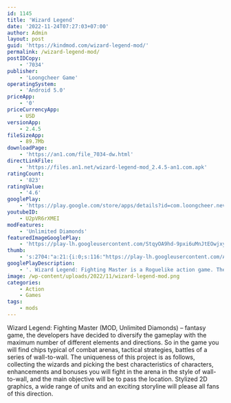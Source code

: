 ```yaml
---
id: 1145
title: 'Wizard Legend'
date: '2022-11-24T07:27:03+07:00'
author: Admin
layout: post
guid: 'https://kindmod.com/wizard-legend-mod/'
permalink: /wizard-legend-mod/
postIDCopy:
    - '7034'
publisher:
    - 'Loongcheer Game'
operatingSystem:
    - 'Android 5.0'
priceApp:
    - '0'
priceCurrencyApp:
    - USD
versionApp:
    - 2.4.5
fileSizeApp:
    - 89.7Mb
downloadPage:
    - 'https://an1.com/file_7034-dw.html'
directLinkFile:
    - 'https://files.an1.net/wizard-legend-mod_2.4.5-an1.com.apk'
ratingCount:
    - '823'
ratingValue:
    - '4.6'
googlePlay:
    - 'https://play.google.com/store/apps/details?id=com.loongcheer.neverlate.wizardlegend.fightmaster'
youtubeID:
    - U2pVR6rXMEI
modFeatures:
    - 'Unlimited Diamonds'
featuredImageGooglePlay:
    - 'https://play-lh.googleusercontent.com/StqyOA9hd-9pxi6uMnJtEOwjxyzI7QycoMhJKsExCjhRrVTOp9P9TOWiBq8nkhafyA'
thumb:
    - 's:2704:"a:21:{i:0;s:116:"https://play-lh.googleusercontent.com/AcKxm5Zl8i8I4KOnudOrsUxxcsTVuVe_LLT-weaXdcESCY1b9OdqhXBmCWqNU14Ruu6Q=w526-h296";i:1;s:115:"https://play-lh.googleusercontent.com/b-vwyrQUcK3ENx749CF0PFtV8EV_Umv77K6jo5zNovZ6TqDrMpenVfKNKi0PEbz6YGY=w526-h296";i:2;s:115:"https://play-lh.googleusercontent.com/zK3lHKb0Ruv13-Jxka8ZKAP5WrRyuvSZoasIp1Qblja-WuooACxAZg2xzcRobkqnYdU=w526-h296";i:3;s:114:"https://play-lh.googleusercontent.com/sW6x35J2AZG7Ihwu35gEne_JYkY_P3L0NP3kgmx9f61KL3uEnUjgLElTsjlQkfrU-Q=w526-h296";i:4;s:115:"https://play-lh.googleusercontent.com/YjmLNWxRkF3_B5UyME02uIGAv8PmLx2qbOhNr8X5dpuD0XoLGYIssCJb0y5wSDeZJFE=w526-h296";i:5;s:114:"https://play-lh.googleusercontent.com/Qz8bybr2uNLwU0IXgROgvgFMZf8npg2Z9yr6-h63S2Zh9XrEkIFqhoMY9RFRu2WaRg=w526-h296";i:6;s:114:"https://play-lh.googleusercontent.com/swmHVKBA-ET1wBlTopn1-eMelLgotEzTnnEmk6m-pzL4Z82m8I2Bc64H5_gUYGesww=w526-h296";i:7;s:115:"https://play-lh.googleusercontent.com/IbFWkMiv4sh0RGj86SD3oYaUOMaLAw2B4yX4JD0NPA_-BP599h8FRWg4JP-Bbe-d1oo=w526-h296";i:8;s:114:"https://play-lh.googleusercontent.com/qcHIzNc4PnDJO9RNnajTDsVNObhkrRKtXItyx6_33n8J_ExcsSxM_QJ25VwuMBw1QA=w526-h296";i:9;s:115:"https://play-lh.googleusercontent.com/h8pHdWFXSNy9eAGVG2OpBaPKCIS3AvCTkWystHVBOxO_PTVuRT7gLxqz2i-eo0f2qOA=w526-h296";i:10;s:115:"https://play-lh.googleusercontent.com/-c_Owdh3pz2pKZFvqljcsUzOeasmH2QffbVRDgZzrwypWCkSEeFKkGjaPODrxVogHvQ=w526-h296";i:11;s:115:"https://play-lh.googleusercontent.com/-8yCcuAKnIwjBXkxORdktygrL5V0TMp16EbDF4Z0ZSyPlBxQWDtrt3IAx6fPqTI1bHc=w526-h296";i:12;s:115:"https://play-lh.googleusercontent.com/jJxnQ9-dv8EMuLq6ZyGS-x6bhgUgUOEe2OHuGFL7ZrAge20HfYeuYt0I-1vp_04x3n8=w526-h296";i:13;s:116:"https://play-lh.googleusercontent.com/Y-K4_8bvM76HsAg77VEW8wwFrd1q4Hi3XyYSATGzy_YtvD-rXyN8DeR4MTQRiIYoEAVp=w526-h296";i:14;s:116:"https://play-lh.googleusercontent.com/mn-oh-1K-V1CrZe_fQ1c5TenQM8uE8_E_IfqNEQak2m0RWw7JzSjnR6r33cKJTQ9LWho=w526-h296";i:15;s:115:"https://play-lh.googleusercontent.com/lKISMLuzk30TWZEQklZVNXns1954VxeFHXQxboXj1soirGucIqAEogy_MDnsoLws1Zo=w526-h296";i:16;s:115:"https://play-lh.googleusercontent.com/pQi9FrvxwQ2xKXFFe75fsMIucYzQc3Y4912qTL-PvSL9dZiz0Nw0LbyS-Zzq8FLtyzU=w526-h296";i:17;s:115:"https://play-lh.googleusercontent.com/X_OxYGLQ4HsTpULZHrhmJ_pc1NMd862zPdqx021e3Gel5dxAFraABEVCEfGlYupZrI4=w526-h296";i:18;s:114:"https://play-lh.googleusercontent.com/1DOmBwQe3iyoUstmaJLZuSGZIEjNn1YR1AI6c_Hi2ibE6sPYRFMW7pQ0l6UhMjcywA=w526-h296";i:19;s:114:"https://play-lh.googleusercontent.com/0O6L6-2EIWlm4BYCqrQvOMZgM1PhG-2HZvUNSg-D3rHVJRLCOTmpDAZEubaER9Rhjw=w526-h296";i:20;s:116:"https://play-lh.googleusercontent.com/2ESvpB2XVURiIrin3WqBY2u6owwrxz2e4bm788Y23uftTWN6YzooXYvGpBolKV83dEH7=w526-h296";}";'
googlePlayDescription:
    - '. Wizard Legend: Fighting Master is a Roguelike action game. There are more than 50 magic skills in the game and 5 magic elements. The different combinations of magic skills will create different battle styles. Besides, the mass amount of artifacts with various effects will make the battle unlimited.. The favorite food of the little wizard is all kinds of desserts. During the studies of magic, he found that the consumption of magic can be recovered by eating high-sugar desserts. What’s more, the little wizard never worries about being fat.. However, the so-called Dessert Company emerged suddenly and began the Non-Vital Activation Experiments, turning all the desserts into offensive monsters.'
image: /wp-content/uploads/2022/11/wizard-legend-mod.png
categories:
    - Action
    - Games
tags:
    - mods
---
```


Wizard Legend: Fighting Master (MOD, Unlimited Diamonds) – fantasy game, the developers have decided to diversify the gameplay with the maximum number of different elements and directions. So in the game you will find chips typical of combat arenas, tactical strategies, battles of a series of wall-to-wall. The uniqueness of this project is as follows, collecting the wizards and picking the best characteristics of characters, enhancements and bonuses you will fight in the arena in the style of wall-to-wall, and the main objective will be to pass the location. Stylized 2D graphics, a wide range of units and an exciting storyline will please all fans of this direction.